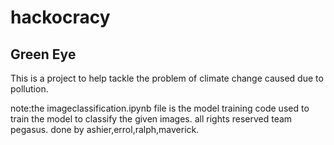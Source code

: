 # hackocracy
## Green Eye

This is a project to help tackle the problem of climate change caused due to pollution.



note:the imageclassification.ipynb file is the model 
training code  used to train the model to classify the
given images. 
all rights reserved team pegasus.
done by ashier,errol,ralph,maverick.
